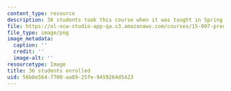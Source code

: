 ```yaml
---
content_type: resource
description: 36 students took this course when it was taught in Spring 2012.
file: https://ol-ocw-studio-app-qa.s3.amazonaws.com/courses/15-097-prediction-machine-learning-and-statistics-spring-2012/56b8e5647700aa8925fe9459264d5423_36.png
file_type: image/png
image_metadata:
  caption: ''
  credit: ''
  image-alt: ''
resourcetype: Image
title: 36 students enrolled
uid: 56b8e564-7700-aa89-25fe-9459264d5423
---
```

